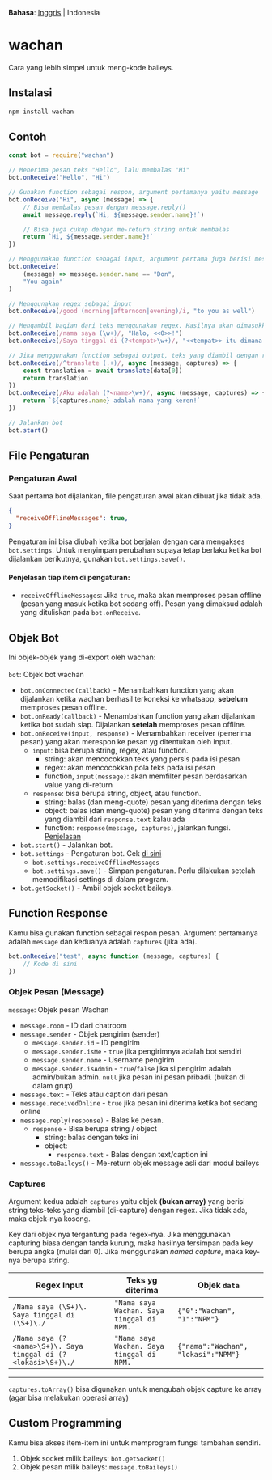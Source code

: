 <b>Bahasa</b>: [Inggris](README.md) | Indonesia

# wachan
Cara yang lebih simpel untuk meng-kode baileys.

## Instalasi
```bash
npm install wachan
```

## Contoh
```js
const bot = require("wachan")

// Menerima pesan teks "Hello", lalu membalas "Hi"
bot.onReceive("Hello", "Hi")

// Gunakan function sebagai respon, argument pertamanya yaitu message
bot.onReceive("Hi", async (message) => {
    // Bisa membalas pesan dengan message.reply()
    await message.reply(`Hi, ${message.sender.name}!`)

    // Bisa juga cukup dengan me-return string untuk membalas
    return `Hi, ${message.sender.name}!`
})

// Menggunakan function sebagai input, argument pertama juga berisi message. Ini bisa dipakai untuk memfilter pesan
bot.onReceive(
    (message) => message.sender.name == "Don",
    "You again"
)

// Menggunakan regex sebagai input
bot.onReceive(/good (morning|afternoon|evening)/i, "to you as well")

// Mengambil bagian dari teks menggunakan regex. Hasilnya akan dimasukkan ke teks output menggantikan pola <<angka/nama>>. Penomoran dimulai dari 0.
bot.onReceive(/nama saya (\w+)/, "Halo, <<0>>!")
bot.onReceive(/Saya tinggal di (?<tempat>\w+)/, "<<tempat>> itu dimana ya?")

// Jika menggunakan function sebagai output, teks yang diambil dengan regex masuk ke argument kedua dari function nya
bot.onReceive(/^translate (.+)/, async (message, captures) => {
    const translation = await translate(data[0])
    return translation
})
bot.onReceive(/Aku adalah (?<name>\w+)/, async (message, captures) => {
    return `${captures.name} adalah nama yang keren!`
})

// Jalankan bot
bot.start()
```

## File Pengaturan
### Pengaturan Awal
Saat pertama bot dijalankan, file pengaturan awal akan dibuat jika tidak ada.
```json
{
  "receiveOfflineMessages": true,
}
```
Pengaturan ini bisa diubah ketika bot berjalan dengan cara mengakses `bot.settings`. Untuk menyimpan perubahan supaya tetap berlaku ketika bot dijalankan berikutnya, gunakan `bot.settings.save()`.

#### Penjelasan tiap item di pengaturan:
- `receiveOfflineMessages`: Jika `true`, maka akan memproses pesan offline (pesan yang masuk ketika bot sedang off). Pesan yang dimaksud adalah yang dituliskan pada `bot.onReceive`.

## Objek Bot
Ini objek-objek yang di-export oleh wachan:<br><br>
`bot`: Objek bot wachan
- `bot.onConnected(callback)` - Menambahkan function yang akan dijalankan ketika wachan berhasil terkoneksi ke whatsapp, <b>sebelum</b> memproses pesan offline.
- `bot.onReady(callback)` - Menambahkan function yang akan dijalankan ketika bot sudah siap. Dijalankan <b>setelah</b> memproses pesan offline.
- `bot.onReceive(input, response)` - Menambahkan receiver (penerima pesan) yang akan merespon ke pesan yg ditentukan oleh input.
    - `input`: bisa berupa string, regex, atau function.
        - string: akan mencocokkan teks yang persis pada isi pesan
        - regex: akan mencocokkan pola teks pada isi pesan
        - function, `input(message)`: akan memfilter pesan berdasarkan value yang di-return
    - `response`: bisa berupa string, object, atau function.
        - string: balas (dan meng-quote) pesan yang diterima dengan teks
        - object: balas (dan meng-quote) pesan yang diterima dengan teks yang diambil dari `response.text` kalau ada
        - function: `response(message, captures)`, jalankan fungsi. [Penjelasan](#function-response)
- `bot.start()` - Jalankan bot.
- `bot.settings` - Pengaturan bot. Cek [di sini](#penjelasan-tiap-item-di-pengaturan)
    - `bot.settings.receiveOfflineMessages`
    - `bot.settings.save()` - Simpan pengaturan. Perlu dilakukan setelah memodifikasi settings di dalam program.
- `bot.getSocket()` - Ambil objek socket baileys.

## Function Response
Kamu bisa gunakan function sebagai respon pesan. Argument pertamanya adalah `message` dan keduanya adalah `captures` (jika ada).
```js
bot.onReceive("test", async function (message, captures) {
    // Kode di sini
})
```
### Objek Pesan (Message)
`message`: Objek pesan Wachan
- `message.room` - ID dari chatroom
- `message.sender` - Objek pengirim (sender)
    - `message.sender.id` - ID pengirim
    - `message.sender.isMe` - `true` jika pengirimnya adalah bot sendiri
    - `message.sender.name` - Username pengirim
    - `message.sender.isAdmin` - `true`/`false` jika si pengirim adalah admin/bukan admin. `null` jika pesan ini pesan pribadi. (bukan di dalam grup)
- `message.text` - Teks atau caption dari pesan
- `message.receivedOnline` - `true` jika pesan ini diterima ketika bot sedang online
- `message.reply(response)` - Balas ke pesan.
    - `response` - Bisa berupa string / object
        - string: balas dengan teks ini
        - object:
            - `response.text` - Balas dengan text/caption ini
- `message.toBaileys()` - Me-return objek message asli dari modul baileys

### Captures
Argument kedua adalah `captures` yaitu objek <b>(bukan array)</b> yang berisi string teks-teks yang diambil (di-capture) dengan regex. Jika tidak ada, maka objek-nya kosong.

Key dari objek nya tergantung pada regex-nya. Jika menggunakan capturing biasa dengan tanda kurung, maka hasilnya tersimpan pada key berupa angka (mulai dari 0). Jika menggunakan <i>named capture</i>, maka key-nya berupa string.

Regex Input|Teks yg diterima|Objek `data`
-|-|-
`/Nama saya (\S+)\. Saya tinggal di (\S+)\./` | `"Nama saya Wachan. Saya tinggal di NPM.` | `{"0":"Wachan", "1":"NPM"}`
`/Nama saya (?<nama>\S+)\. Saya tinggal di (?<lokasi>\S+)\./` | `"Nama saya Wachan. Saya tinggal di NPM.` | `{"nama":"Wachan", "lokasi":"NPM"}`
<hr>

`captures.toArray()` bisa digunakan untuk mengubah objek capture ke array (agar bisa melakukan operasi array)

## Custom Programming
Kamu bisa akses item-item ini untuk memprogram fungsi tambahan sendiri.
1. Objek socket milik baileys: `bot.getSocket()`
2. Objek pesan milik baileys: `message.toBaileys()`